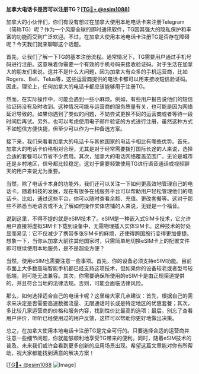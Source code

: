 **加拿大电话卡是否可以注册TG？[[TG💪+ @esim1088](https://t.me/s/esim1088)]**

加拿大的小伙伴们，你们有没有想过在加拿大使用本地电话卡来注册Telegram（简称TG）呢？作为一个风靡全球的即时通讯软件，TG因其强大的隐私保护和丰富的功能而受到广泛欢迎。不过，在加拿大使用本地电话卡注册TG是否存在障碍呢？今天我们就来聊聊这个话题。

首先，让我们了解一下TG的基本注册流程。通常情况下，TG需要用户通过手机号码进行注册。这意味着你需要一个有效的手机号码来接收验证码。对于生活在加拿大的朋友们来说，这并不是什么大问题，因为加拿大有众多的手机运营商，比如Rogers、Bell、Telus等，这些运营商提供的电话卡都可以用来接收短信验证码。因此，理论上，任何加拿大的电话卡都应该能够用于注册TG。

然而，在实际操作中，可能会遇到一些小麻烦。例如，有些用户报告说他们的短信验证码没有及时收到。这种情况可能与运营商的服务质量有关，也可能是因为网络延迟导致的。如果你遇到了类似的问题，不妨尝试更换不同的运营商或者等待一段时间后再试。另外，也可以考虑使用电子邮件验证的方式进行注册，虽然这种方式不如短信方便快捷，但至少可以作为一种备选方案。

接下来，我们来看看加拿大的电话卡与其他国家的电话卡相比有哪些优势。首先，加拿大的电话卡价格相对合理，尤其是对于经常需要拨打国际长途的人来说，选择合适的套餐可以节省不少费用。其次，加拿大的电话网络覆盖范围广，无论是城市还是乡村地区，信号都比较稳定。这对于需要频繁使用TG进行语音通话或视频聊天的用户来说尤为重要。

当然，除了电话卡本身的功能外，我们还可以关注一下如何更高效地管理自己的电话卡。随着科技的发展，现在有很多在线服务平台可以帮助用户轻松管理他们的电话卡。比如，通过这些平台，你可以随时查看余额、充值、更改套餐等。这对于那些不熟悉当地语言或不太了解如何操作实体店铺的人来说，无疑是一个福音。

说到这里，不得不提的就是eSIM技术了。eSIM是一种嵌入式SIM卡技术，它允许用户直接将虚拟SIM卡下载到设备中，无需物理插入实体SIM卡。这种技术的好处显而易见：它不仅减少了携带多张SIM卡的麻烦，还使得跨国旅行变得更加便捷。想象一下，当你从加拿大前往其他国家时，只需简单地切换eSIM卡上的配置文件即可继续使用本地服务，是不是超级方便？

当然，使用eSIM也需要注意一些事项。首先，你的设备必须支持eSIM功能。目前市面上大多数高端智能手机都已经支持这项技术，但如果你的设备较老或者型号较低端，则可能无法兼容。其次，你需要确保所使用的eSIM卡是由正规渠道提供的，并且符合当地的法律法规。否则，可能会面临法律风险。

那么，如何选择适合自己的电话卡呢？这里给大家几点建议：首先，根据自己的需求来决定是否需要高速数据流量、无限通话时长或是特定地区的优惠套餐；其次，多比较几家运营商的价格和服务内容，找到性价比最高的选项；最后，别忘了查看用户评价，听听已经使用过的用户反馈，这样可以帮助你更好地做出决策。

总之，在加拿大使用本地电话卡注册TG是完全可行的。只要选择合适的运营商并注意一些细节问题，你就能够顺利地享受TG带来的便利。同时，随着eSIM技术的普及，未来我们或许会看到更多创新的应用场景出现。希望这篇文章能对你有所帮助，祝大家都能找到满意的解决方案！

[[TG💪+ @esim1088](https://t.me/s/esim1088) ![Image](https://i.postimg.cc/4NQfJmqS/Snipaste-2025-05-13-00-14-12.png)]